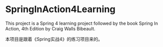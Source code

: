# SpringInAction4Learning

This project is a Spring 4 learning project followed by the book Spring In Action, 4th Edition by Craig Walls Bibeault.

本项目是跟着《Spring实战4》的练习项目来的。
